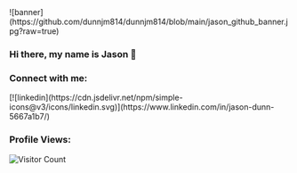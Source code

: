 <link href="style.css" rel="stylesheet"></link>

<span class='banner'>
![banner](https://github.com/dunnjm814/dunnjm814/blob/main/jason_github_banner.jpg?raw=true)
</span><br>

### Hi there, my name is Jason 👋 <br>

### Connect with me:
<span class='linkedin'>
[![linkedin](https://cdn.jsdelivr.net/npm/simple-icons@v3/icons/linkedin.svg)](https://www.linkedin.com/in/jason-dunn-5667a1b7/)
</span><br>

### Profile Views:<br>
![Visitor Count](https://profile-counter.glitch.me/dunnjm814/count.svg)


<!-- var md = require('markdown-it')({
  modifyToken: function (token, env) {
    switch (token.type) {
    case 'icon':
        token.attrObj.width = '25px';
      break;
    case 'banner':

      break;
    }
  }
}).use(require('markdown-it-modify-token')); -->


<!--
**dunnjm814/dunnjm814** is a ✨ _special_ ✨ repository because its `README.md` (this file) appears on your GitHub profile.
- 🔭 I’m currently working on ...
- 🌱 I’m currently learning ...
- 👯 I’m looking to collaborate on ...
- 🤔 I’m looking for help with ...
- 💬 Ask me about ...
- 📫 How to reach me: ...
- 😄 Pronouns: ...
- ⚡ Fun fact: ...
-->
